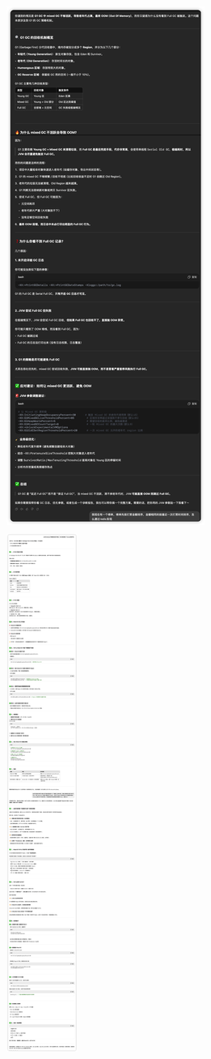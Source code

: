 ![image-20250409221636287](image/image-20250409221636287.png)



![image-20250410102956896](image/image-20250410102956896.png)